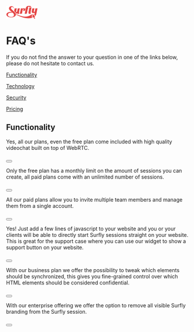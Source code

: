 ![logo](images/logosmall.png)
<a name="faq"></a>
# FAQ's

If you do not find the answer to your question in one of the links below, please do not hesitate to contact us.

<a href="faq/functionality.md"> Functionality</a>

<a href="faq/technology.md"> Technology</a>

<a href="faq/security.md"> Security </a>

<a href="faq/pricing.md">Pricing</a>

## Functionality

<!--sec data-title="Is videochat included?" data-id="section0" data-show=false ces-->

Yes, all our plans, even the free plan come included with high quality videochat built on top of WebRTC.

<!--endsec-->

<button class="section" target="section0" show="Is videochat included?" hide="Is videochat included?"></button>


<!--sec data-title="How many sessions can I create?" data-id="section1" data-show=false ces-->

<p>Only the free plan has a monthly limit on the amount of sessions you can create, all paid plans come with an unlimited number of sessions.</p>

<!--endsec-->

<button class="section" target="section1" show="How many sessions can I create?" hide="How many sessions can I create?"></button>

<!--sec data-title="Can I invite any team members?" data-id="section2" data-show=false ces-->

<p>All our paid plans allow you to invite multiple team members and manage them from a single account.</p>

<!--endsec-->

<button class="section" target="section2" show="Can I invite any team members?" hide="Can I invite any team members?"></button>

<!--sec data-title="Can I integrate Surfly on my website?" data-id="section3" data-show=false ces-->

<p>Yes! Just add a few lines of javascript to your website and you or your clients will be able to directly start Surfly sessions straight on your website. This is great for the support case where you can use our widget to show a support button on your website.</p>

<!--endsec-->

<button class="section" target="section3" show="Can I integrate Surfly on my website?" hide="Can I integrate Surfly on my website?"></button>

<!--sec data-title="Can I control which parts of my website are visible?" data-id="section4" data-show=true ces-->

<p>With our business plan we offer the possibility to tweak which elements should be synchronized, this gives you fine-grained control over which HTML elements should be considered confidential.</p>

<!--endsec-->

<button class="section" target="section4" show="Can I control which parts of my website are visible?" hide="Can I control which parts of my website are visible?"></button>

<!--sec data-title="Do you offer a full whitelabel solution?" data-id="section5" data-show=false ces-->

<p>With our enterprise offering we offer the option to remove all visible Surfly branding from the Surfly session.</p>

<!--endsec-->

<button class="section" target="section5" show="Do you offer a full whitelabel solution?" hide="Do you offer a full whitelabel solution?"></button>



